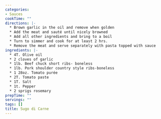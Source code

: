 ```yaml
---
categories:
- Sauces
cookTime: ""
directions: |-
  * Brown garlic in the oil and remove when golden
  * Add the meat and sauté until nicely browned
  * Add all other ingredients and bring to a boil
  * Turn to simmer and cook for at least 2 hrs.
  * Remove the meat and serve separately with pasta topped with sauce
ingredients: |-
  * 4T. Olive oil
  * 2 cloves of garlic
  * 1lb. Beef chuck short ribs- boneless
  * 1lb. Pork shoulder country style ribs-boneless
  * 1 28oz. Tomato purée
  * 2T. Tomato paste
  * 1T. Salt
  * 1t. Pepper
  * 2 sprigs rosemary
prepTime: ""
servings: ""
tags: []
title: Sugo di Carne
---
```

